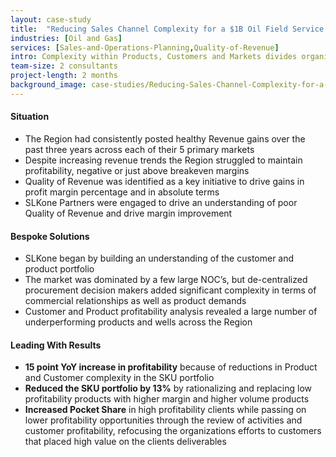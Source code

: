 ```yaml
---
layout: case-study
title:  "Reducing Sales Channel Complexity for a $1B Oil Field Service Organization in Latin America"
industries: [Oil and Gas]
services: [Sales-and-Operations-Planning,Quality-of-Revenue]
intro: Complexity within Products, Customers and Markets divides organizational focus and energy leading to lagging results; our ability to reduce complexity and emphasize core competencies allows organizations to realize profits and sell focused products results to their organizations
team-size: 2 consultants
project-length: 2 months
background_image: case-studies/Reducing-Sales-Channel-Complexity-for-a-1B-Oil-Field-Service-Organization-in-Latin-America.jpg
---
```


#### Situation
- The Region had consistently posted healthy Revenue gains over the past three years across each of their 5 primary markets
- Despite increasing revenue trends the Region struggled to maintain profitability, negative or just above breakeven margins
- Quality of Revenue was identified as a key initiative to drive gains in profit margin percentage and in absolute terms
- SLKone Partners were engaged to drive an understanding of poor Quality of Revenue and drive margin improvement

#### Bespoke Solutions
- SLKone began by building an understanding of the customer and product portfolio
- The market was dominated by a few large NOC’s, but de-centralized procurement decision makers added significant complexity in terms of commercial relationships as well as product demands
- Customer and Product profitability analysis revealed a large number of underperforming products and wells across the Region

#### Leading With Results
- **15 point YoY increase in profitability** because of reductions in Product and Customer complexity in the SKU portfolio
- **Reduced the SKU portfolio by 13%** by rationalizing and replacing low profitability products with higher margin and higher volume products 
- **Increased Pocket Share** in high profitability clients while passing on lower profitability opportunities through the review of activities and customer profitability, refocusing the organizations efforts to customers that placed high value on the clients deliverables

